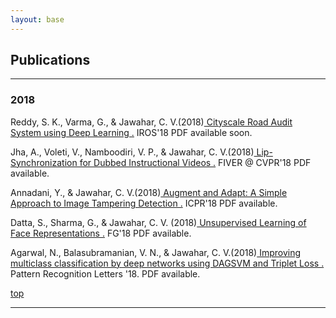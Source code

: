 ```yaml
---
layout: base
---
```

<div>
<div class="container">
    <h2>Publications </h2>
<!--
    <nav class="navbar navbar-default">
        <div class="container-fluid">
            <div class="navbar-header"><a class="navbar-brand navbar-link" href="#" target="_blank">Sort publications by</a>
                <button class="navbar-toggle collapsed" data-toggle="collapse" data-target="#navcol-2"><span class="sr-only">Toggle navigation</span><span class="icon-bar"></span><span class="icon-bar"></span><span class="icon-bar"></span></button>
            </div>
            <div class="collapse navbar-collapse" id="navcol-2">
                <ul class="nav navbar-nav">

                    <li class="active" role="presentation"><a href="publications.html">Year </a></li>
                    <li role="presentation"><a href="pubtopic.html">Topic </a></li>
                    <li role="presentation"><a href="pubauthor.html">Author </a></li>
                </ul>

            </div>

        </div>

    </nav>
-->
    
<!--
    <p class="textabstract">Choose a year:
<a href="#2018">2018</a>
- <a href="#2017">2017</a>
- <a href="#2016">2016</a>
- <a href="#2015">2015</a>
- <a href="#2014">2014</a>
- <a href="#2013">2013</a>
- <a href="#2012">2012</a>
- <a href="#2011">2011</a>
- <a href="#2010">2010</a>
- <a href="#2009">2009</a>
- <a href="#2008">2008</a>
- <a href="#2007">2007</a>
- <a href="#2006">2006</a>
- <a href="#2005">2005</a>

</p> 

-->
<hr> 
<h3><a name="2018"></a>2018</h3>
<p class="textabstract">Reddy, S. K., Varma, G., & Jawahar, C. V.(2018)<a href="assets/publications/sudhir.pdf"> Cityscale Road Audit System using Deep Learning .</a> IROS'18 <span class="text-muted">PDF available soon.</span></p>
<p class="textabstract">Jha, A., Voleti, V., Namboodiri, V. P., & Jawahar, C. V.(2018)<a href="assets/publications/vikram.pdf"> Lip-Synchronization for Dubbed Instructional Videos .</a> FIVER @ CVPR'18 <span class="text-muted">PDF available.</span></p>
<p class="textabstract">Annadani, Y., & Jawahar, C. V.(2018)<a href="assets/publications/yashas.pdf"> Augment and Adapt: A Simple Approach to Image Tampering Detection .</a> ICPR'18 <span class="text-muted">PDF available.</span></p>
<p class="textabstract">Datta, S., Sharma, G., & Jawahar, C. V. (2018)<a href="assets/publications/samyak.pdf"> Unsupervised Learning of Face Representations .</a> FG'18 <span class="text-muted">PDF available.</span></p>
<p class="textabstract">Agarwal, N., Balasubramanian, V. N., & Jawahar, C. V.(2018)<a href="assets/publications/nakul.pdf "> Improving multiclass classification by deep networks using DAGSVM and Triplet Loss .</a> Pattern Recognition Letters '18. <span class="text-muted">PDF available.</span></p>
<p class="textabstract"><a href="#top">top</a></p>

<!-- <hr> 
<h3><a name="2017"></a>2017</h3>
<p class="textabstract">Burton, N.O., Furuta, T., Webster, A.K., Kaplan, R.E., Baugh, L.R., Arur, S., Horvitz, H.R. (2017)<a href="assets/publications/burton2017.pdf"> Insulin-like signalling to the maternal germline controls progeny response to osmotic stress.</a> Nat Cell Biol 19(3):252-257. <span class="text-muted">PDF available.</span></p>
<p class="textabstract">Driscoll, K., Stanfield, G.M., Droste, R., Horvitz, H.R. (2017)<a href="assets/publications/driscoll2017.pdf "> Presumptive TRP channel CED-11 promotes cell volume decrease and facilitates degradation of apoptotic cells in <i>Caenorhabditis elegans</i>.</a> PNAS 15;114(33):8806-8811. <span class="text-muted">PDF available.</span></p>
<p class="textabstract">Luo, S. and Horvitz, H.R. (2017)<a href="assets/publications/luo2017.pdf "> The CDK8 Complex and Proneural Proteins Together Drive Neurogenesis from a Mesodermal Lineage.</a> Curr Biol. 6;27(5):661-672. <span class="text-muted">PDF available.</span></p>
<p class="textabstract"><a href="#top">top</a></p>

<hr> 
<h3><a name="2016"></a>2016</h3>
<p class="textabstract">Johnsen, H.L. and Horvitz, H.R. (2016)<a href="assets/publications/johnsen2016.pdf"> Both the apoptotic suicide pathway and phagocytosis are required for a programmed cell death in <i>Caenorhabditis elegans</i>.</a> BMC Biology 14:39. <span class="text-muted">PDF available.</span></p>
<p class="textabstract">Paquin, N., Murata, Y., Froehlich, A., Omura, D.T., Ailion, M., Pender, C.L., Constantine-Paton, M., and Horvitz, H.R. (2016)<a href="assets/publications/paquin2016.pdf"> The Conserved VPS-50 Protein Functions in Dense-Core Vesicle Maturation and Acidification and Controls Animal Behavior.</a> Current Biology 26, 862-871. <span class="text-muted">PDF available.</span></p>
<p class="textabstract"><a href="#top">top</a></p>

<hr> 
<h3><a name="2015"></a>2015</h3>
<p class="textabstract">Bhatla, N. and Horvitz, H.R. (2015)<a href="assets/publications/bhatla2015.pdf"> Light and hydrogen peroxide inhibit <i>C. elegans</i> feeding through gustatory receptor orthologs and pharyngeal neurons.</a> Neuron 85, 804-818. <span class="text-muted">PDF available.</span></p>
<p class="textabstract">Bhatla, N., Droste, R., Sando, S.R., Huang, A. and Horvitz, H.R. (2015)<a href="assets/publications/bhatla2015b.pdf"> Distinct Neural Circuits Control Rhythm Inhibition and Spitting by the Myogenic Pharynx of <i>C. elegans</i>.</a> Current Biology 25, 2075-2089. <span class="text-muted">PDF available.</span></p>
<p class="textabstract">Ma D.K., Li, Z., Lu, A.Y., Sun, F., Chen, S., Rothe, M., Menzel, R., Sun, F. and Horvitz, H.R. (2015)<a href="assets/publications/ma2015.pdf"> Acyl-CoA Dehydrogenase Drives Heat Adaptation by Sequestering Fatty Acids.</a> Cell 161, 1152-1163. <span class="text-muted">PDF available.</span></p>
<p class="textabstract">Peters, O.M., Cabrera, G.T., Tran, H., Gendron, T.F., McKeon, J.E., Metterville, J., Weiss, A., Wightman, N., Salameh, J., Kim, J., Sun, H., Boylan, K.B., Dickson, D., Kennedy, Z., Lin, Z., Zhang, Y.-J., Daughrity, L., Jung, C., Gao, F.-B., Sapp, P.C., Horvitz, H.R., Bosco, D.A., Brown, S.P., de Jong, P., Petrucelli, L., Mueller, C. and Brown, R.H. (2015)<a href="assets/publications/peters2015.pdf"> Human <i>C9ORF72</i> Hexanucleotide Expansion Reproduces RNA Foci and Dipeptide Repeat Proteins but Not Neurodegeneration in BAC Transgenic Mice.</a> Neuron 88, 902-909. <span class="text-muted">PDF available.</span></p>
<p class="textabstract"><a href="#top">top</a></p>

<hr> 
<h3><a name="2014"></a>2014</h3>
<p class="textabstract">Hirose, T. and Horvitz, H.R. (2014)<a href="assets/publications/hirose2014.pdf"> The Translational Regulators GCN-1 and ABCF-3 Act Together to Promote Apoptosis in <i>C. elegans</i>.</a> PLoS Genet. Aug 7;10(8):e1004512. <span class="text-muted">PDF available.</span></p>
<p class="textabstract">Rawson, R.L., Yam, L., Weimer, R.M., Bend, E.G., Hartwieg, E., Horvitz, H.R., Clark, S.G. and Jorgensen, E.M. (2014)<a href="assets/publications/rawson2014.pdf"> Axons degenerate in the absence of mitochondria in <i>C. elegans</i>.</a> Curr Biol. Mar 31;24(7):760-5. <span class="text-muted">PDF available.</span></p>
<p class="textabstract">de la Cruz, I.P., Ma, L. and Horvitz, H.R. (2014)<a href="assets/publications/delaCruz2014.pdf"> The <i>Caenorhabditis elegans</i> iodotyrosine deiodinase ortholog SUP-18 functions through a conserved channel SC-Box to regulate the muscle two-pozre domain potassium channel SUP-9.</a> PLoS Genet. Feb 20;10(2):e1004175. <span class="text-muted">PDF available.</span></p>
<p class="textabstract"><a href="#top">top</a></p>

<hr> 
<h3><a name="2013"></a>2013</h3>
<p class="textabstract">Denning, D., Hatch, V., Horvitz (2013)<a href="assets/publications/denning2013.pdf"> Both the caspase CSP-1 and a caspase-independent pathway promote programmed cell death in parallel to the canonical pathway for apoptosis in <i>C. elegans.</i></a> PLoS Genet. 9(3):e1003341. <span class="text-muted">PDF available.</span></p>
<p class="textabstract">Hirose, T. and Horvitz, H.R. (2013)<a href="assets/publications/hirose2013.pdf"> An Sp1 transcription factor coordinates caspase-dependent and -independent apoptotic pathways.</a> Nature 500, 354-358. <span class="text-muted">PDF available.</span></p>
<p class="textabstract">Ma, D.K., Rothe, M., Zheng, S., Bhatla, N., Pender, C., Menzel, R. and Horvitz, H.R. (2013)<a href="assets/publications/ma2013.pdf"> Cytochrome P450 drives a HIF-regulated behavioral response to reoxygenation by <i>C. elegans</i>.</a> Science 341, 554-558. <span class="text-muted">PDF available.</span></p>
<p class="textabstract">Suzuki, J., Denning, D., Imanishi, E., Horvitz, H.R. and Nagata, S. (2013)<a href="assets/publications/suzuki2013.pdf"> Xk-related protein 8 and CED-8 promote phosphatidylserine exposure in apoptotic cells.</a> Science 341, 403-406. <span class="text-muted">PDF available.</span></p>
<p class="textabstract"><a href="#top">top</a></p>

<hr> 
<h3><a name="2012"></a>2012</h3>
<p class="textabstract">Anderson, C., Zhou, S., Sawin, E., Horvitz, H.R., Hurwitz M.E. (2012)<a href="assets/publications/anderson2012.pdf"> SLI-1 Cbl inhibits the engulfment of apoptotic cells in <i>C. elegans</i> through a ligase-independent function</a> PLoS Genet. 8(12):e1003115. <span class="text-muted">PDF available.</span></p>
<p class="textabstract">Boulias K and Horvitz H.R. (2012)<a href="assets/publications/boulias2012.pdf"> The <i>C. elegans</i> MicroRNA <i>mir-71</i> Acts in Neurons to Promote Germline-Mediated Longevity through Regulation of DAF-16/FOXO.</a> Cell Metab. 15, 439-50. <span class="text-muted">PDF available.</span></p>
<p class="textabstract">Denning, D., Hatch, V. and Horvitz, H.R. (2012)<a href="assets/publications/denning2012.pdf"> Programmed elimination of cells by caspase-independent cell extrusion in <i>C. elegans</i>.</a> Nature 488, 226-230. <span class="text-muted">PDF available.</span></p>
<p class="textabstract">Emtage, L., Aziz-Zaman, S., Padovan-Merhar, O., Horvitz, H.R., Fang-Yen, C. and Ringstad, N. (2012)<a href="assets/publications/emtage2012.pdf"> IRK-1 potassium channels mediate peptidergic inhibition of <i>Caenorhabditis elegans</i> serotonin neurons via a dedicated Go signaling pathway.</a> J. Neuroscience 32, 16285-16295. <span class="text-muted">PDF available.</span></p>
<p class="textabstract">Gurel, G., Gustafson, M., Pepper, J., Horvitz, H.R. and Koelle, M. (2012)<a href="assets/publications/gurel2012.pdf"> Receptors and other signaling proteins required for serotonin control of locomotion in <i>C. elegans.</i></a> Genetics, Sept. 28, 112.142125 <span class="text-muted">PDF available.</span></p>
<p class="textabstract">Klees, E. and Horvitz, H.R. (2012) <span class="text-primary">Biomedical Consulting Agreements -- The Good, the Bad and the Ugly. </span>Science Careers, Oct. 12, 10.1126/science.caredit.a1200114.</p>
<p class="textabstract">Klees, E. and Horvitz, H.R. (2012) <span class="text-primary">Biomedical Consulting Agreements: A Guide for Academics. </span>The MIT Press.</p>
<p class="textabstract">Ma, D.K., Vozdek, R., Bhatla, N. and Horvitz, H.R. (2012)<a href="assets/publications/ma2012.pdf"> CYSL-1 Interacts with the O2-sensing Hydroxylase EGL-9 to Promote H2S-modulated Hypoxia-induced Behavioral Plasticity in <i>C. elegans</i>.</a> Neuron 73, 925-40. <span class="text-muted">PDF available.</span></p>
<p class="textabstract">Ma, L., Gau, X., Luo, J., Huang, L., Teng, Y. and Horvitz, H.R. (2012)<a href="assets/publications/lma2012.pdf"> <i>Caenorhabditis elegans</i> gene <i> mfap-1</i>  encodes a nuclear protein that affects alternative splicing.</a> PLoS Genetics, 8(7):e1002827. <span class="text-muted">PDF available.</span></p>
<p class="textabstract">Omura, D., Clark, D., Samuel, A. and Horvitz, H.R. (2012)<a href="assets/publications/omura2012.pdf"> Dopamine signalling is essential for precise rates of locomotion by <i>C. elegans</i>.</a> PLoS One 7(6):e38649. <span class="text-muted">PDF available.</span></p>
<p class="textabstract"><a href="#top">top</a></p>

<hr> 
<h3><a name="2011"></a>2011</h3>
<p class="textabstract">Davison, E., Saffer, A., Huang, L., DeModena, J., Sternberg, P. and Horvitz, H.R. (2011)<a href="assets/publications/davison2011.pdf"> The LIN-15A and LIN-56 transcriptional regulators interact to negatively regulate EGF/Ras signaling in <i>Caenorhabditis elegans</i> vulval cell-fate determination.</a> Genetics 187, 803-815. <span class="text-muted">PDF available.</span></p>
<p class="textabstract">Galvin, B., Denning, D. and Horvitz, H.R. (2011)<a href="assets/publications/galvin2011.pdf"> SPK-1, an SR protein kinase, inhibits programmed cell death in <i>C. elegans</i>.</a> PNAS 108, 1998-2003. <span class="text-muted">PDF available.</span></p>
<p class="textabstract">Hallem, E., Spencer, W.C., McWhirter, R., Zeller, G., Henz, S., Ratsch, G., Miller, D., Horvitz, H.R., Sternberg, P. and Ringstad, N. (2011)<a href="assets/publications/hallem2011.pdf"> A receptor-type guanylate cyclase is required for carbon dioxide sensation by <i>C. elegans</i>.</a> PNAS 108, 254-259. <span class="text-muted">PDF available.</span></p>
<p class="textabstract">Harris, D. and Horvitz, H.R. (2011)<a href="assets/publications/harris2011.pdf"> MAB-10/NAB acts with LIN-29/EGR to regulate terminal differentiation and the transition from larva to adult in <i>C. elegans</i>.</a> Development 138, 4051-4062. <span class="text-muted">PDF available.</span></p>
<p class="textabstract">Korzelius, J., The, I., Ruijtenberg, S., Portegijs, V., Xu, H., Horvitz, H.R. and S. van den Heuvel. (2011)<a href="assets/publications/korzelius2011.pdf"> <i>C. elegans</i> MCM-4 is a general replication and checkpoint component with an epidermis-specific requirement for growth and viability.</a> Devel. Biol. 350, 358-369. <span class="text-muted">PDF available.</span></p>
<p class="textabstract">Ma, L., Tan, Z., Teng, Y., Hoersch, S. and Horvitz, H.R. (2011)<a href="assets/publications/ma2011.pdf"> <i>In vivo</i> effects on intron retention and exon skipping by the U2AF large subunit and SF1/BBP in the nematode <i>Canenorhabditis elegans</i>.</a> RNA 17, 2201-11. <span class="text-muted">PDF available.</span></p>
<p class="textabstract">Nakano, S., Stillman, B. and Horvitz, H.R. (2011)<a href="assets/publications/nakano2011.pdf"> Replication-coupled chromatin assembly generates a bilateral asymmetry.</a> Cell 147, 1525-36. <span class="text-muted">PDF available.</span></p>
<p class="textabstract">Saffer, A., Kim, D.H., van Oudenaarden, A. and Horvitz, H.R. (2011)<a href="assets/publications/saffer2011.pdf"> The <i>C. elegans</i> synthetic multivulva genes prevent Ras activation by tightly repressing global ectopic expression of <i>lin-3</i> EGF.</a> PLoS Genet. 7, e1002418. <span class="text-muted">PDF available.</span></p>
<p class="textabstract">Tabuchi, T., Deplancke, B., Osato, N., Zhu, L., Barrasa, I., Harrison, M., Horvitz, H.R., Walhout, A. and Hagstrom, K. (2011)<a href="assets/publications/tabuchi2011.pdf"> Chromosome-biased binding and gene regulation by the <i>Caenorhabditis elegans</i> DRM complex.</a> PLoS Genetics 7, e1002074. <span class="text-muted">PDF available.</span></p>
<p class="textabstract"><a href="#top">top</a></p>

<hr> 
<h3><a name="2010"></a>2010</h3>
<p class="textabstract">Alvarez-Saavedra, E. and Horvitz, H.R. (2010)<a href="assets/publications/alvarez2010.pdf"> Many families of <i>Caenorhabditis elegans</i> microRNAs are not essential for development and viability.</a> Current Biology 20, 367-373 <span class="text-muted">PDF available.</span></p>
<p class="textabstract">Berdichevsky, A., Nedelcu, S., Boulias, K., Bishop, N., Guarente, L. and Horvitz, H.R. (2010)<a href="assets/publications/berdichevsky2010.pdf"> 3-ketoacyl thiolase delays aging in <i>C. elegans</i> and is required for metabolic changes and longevity mediated by <i>sir-2.1</i>.</a> PNAS 107, 18927-18932. <span class="text-muted">PDF available.</span></p>
<p class="textabstract">Hirose, T., Galvin, B. and Horvitz, H.R. (2010)<a href="assets/publications/hirose2010.pdf"> Six and Eya promote apoptosis through direct transcriptional activation of the pro-apoptotic BH3-only gene <i>egl-1</i> in <i>C. elegans</i>.</a> PNAS 107, 15479-15484. <span class="text-muted">PDF available.</span></p>
<p class="textabstract">Nakano, S., Ellis, R. and Horvitz, H.R. (2010)<a href="assets/publications/nakano2010.pdf"> <i>Otx</i>-dependent expression of proneural bHLH genes establishes a nervous system bilateral asymmetry.</a> Develop. 137, 4017-4027. <span class="text-muted">PDF available.</span></p>
<p class="textabstract"><a href="#top">top</a></p>

<hr> 
<h3><a name="2009"></a>2009</h3>
<p class="textabstract">Hurwitz M.E., Vanderzalm P.J., Bloom L., Goldman J., Garriga G., Horvitz H.R. (2009)<a href="assets/publications/hurwitz2009.pdf"> Abl kinase inhibits the engulfment of apoptotic cells in <i>Caenorhabditis elegans</i>.</a> PLoS Biol. 2009 Apr 28;7(4). <span class="text-muted">PDF available.</span></p>
<p class="textabstract">Jospin, M., Qi, Y., Stawicki, T., Boulin, T., Schuske, K., Horvitz, H.R., Bessereau, J.-L., Jorgensen, E. and Jin, Y. (2009)<a href="assets/publications/jopsin2009.pdf"> A neuronal acetylcholine receptor regulates the balance of muscle excitation and inhibition in <i>Caenorhabditis elegans</i>.</a> PLoS Biology 7, e1000265. <span class="text-muted">PDF available.</span></p>
<p class="textabstract">Kwiatkowski T., Jr., Bosco, D., LeClerc, A., Tamrazian, E.,Van den Berg, C., Russ, C., Davis, A., Gilchrist, J., Kasarskis, E., Munsat, T., Rouleau, G., Hosler, B., Cortelli, P., de Jong, P., Yoshinaga, Haines, J., Pericak-Vance, M., Yan, J., Siddique, T., McKenna-Yasek, D., Sapp, P., Horvitz, H.R., Landers, J. and Brown, R., Jr. (2009)<a href="assets/publications/kwiatkowski2009.pdf"> Mutations in the FUS/TLS gene on chromosome cause familial amyotrophic lateral sclerosis.</a> Science 323, 1205-1208 <span class="text-muted">PDF available.</span></p>
<p class="textabstract">Landers, J., Melki, J., Meininger, V., Glass, H., Van den Berg, L., van Es, M., Sapp, P., van Vught, P., McKenna-Yasek, D., Blauw, H., Cho, T.-J., Polak, M., Shi, L., Wills, A.-M., Broom, W., Ticozzi, N., Ozoguz, A., Rodriquez, I., Veldink, J., Ivinson, A., Saris, C., Hosler, B., Barnes-Nessa, A., Couture, N., Wokke, J., Kwiatkowski, T., Ophoff, R., Cronin, S., Hardiman, O., Diekstra, F., Leigh, P., Shaw, C., Simpson, C., Hansen, V., Powell, J., Corcia, P., Salachas, F., Heath, S., Galen, P., Georges, F., Horvitz, H.R., Lathrop, M., Purcell, S., Al-Chalabi, Al and Brown, R. (2009)<a href="assets/publications/landers2009.pdf"> Reduced expression of the kinesin-associated protein 3 (KIFAP3) gene increases survival in sporadic amyotrophic lateral sclerosis.</a> PNAS 106, 9004-9009. <span class="text-muted">PDF available.</span></p>
<p class="textabstract">Ma, L., Horvitz H.R. (2009)<a href="assets/publications/ma2009.pdf"> Mutations in the <i>Caenorhabditis elegans</i> U2AF large subunit UAF-1 alter the choice of a 3' splice site in vivo.</a> PLoS Genet. 2009 Nov;5(11). <span class="text-muted">PDF available.</span></p>
<p class="textabstract">Ringstad N., Abe N., Horvitz H.R. (2009)<a href="assets/publications/ringstad2009.pdf"> Ligand-gated chloride channels are receptors for biogenic amines in <i>C. elegans</i>.</a> Science. 2009 Jul 3;325(5936):96-100. <span class="text-muted">PDF available.</span></p>
<p class="textabstract">Simpson, C., Lemmens, R., Broom, W., Hansen, V., Landers, J., Sapp, P., Van Den Bosch, L., Knight, J., Neale, B., Tripathi, V., Shah, M., Turner, M., Proitsi, P., Van Hoecke, A., Carmeliet, P., Horvitz, H.R., Leigh, N., Shaw, C., Sham, P., Powell, J., Brown, R., Robberecht, W. and Al-Chalabi, A. (2009)<a href="assets/publications/simpson2009.pdf"> Variants of the elongator protein 3 (ELP3) gene are associated with motor neuron degeneration.</a> Human Molec. Genetics 18, 472-481. <span class="text-muted">PDF available.</span></p>
<p class="textabstract">Vanderzalm P.J., Pandey A., Hurwitz M.E., Bloom L., Horvitz H.R., Garriga G. (2009)<a href="assets/publications/vanderzalm2009.pdf"> <i>C. elegans</i> CARMIL negatively regulates UNC-73/Trio function during neuronal development.</a> Development. 2009 Apr;136(7):1201-10. <span class="text-muted">PDF available.</span></p>
<p class="textabstract">Yu H., Seah A., Herman M.A., Ferguson E.L., Horvitz H.R., Sternberg P.W. (2009)<a href="assets/publications/yu2009.pdf"> Wnt and EGF pathways act together to induce <i>C. elegans</i> male hook development.</a> Dev Biol. 2009 Mar 15;327(2):419-32. <span class="text-muted">PDF available.</span></p>
<p class="textabstract"><a href="#top">top</a></p>

<hr> 
<h3><a name="2008"></a>2008</h3>
<p class="textabstract">Andersen, E.C., Saffer, A.M. and Horvitz, H.R. (2008)<a href="assets/publications/andersen2008.pdf"> Multiple levels of redundant processes inhibit <i>Caenorhabditis elegans</i> vulval cell fates.</a> Genetics 179(4): 2001-12. <span class="text-muted">PDF available.</span></p>
<p class="textabstract">Choi, P., Zakhary, L., Choi, W.-Y., Caron, S., Alvarez-Saavedra, E., Miska, E., McManus, M., Harfe, B., Giraldez, A., Horvitz, H.R., Schier, A. and Dulac, C. (2008)<a href="assets/publications/choi2008.pdf"> Members of the miRNA-200 family regulate olfactory neurogenesis.</a> Neuron. 57, 41-55. <span class="text-muted">PDF available.</span></p>
<p class="textabstract">Galvin, B.D., Kim S. and Horvitz H.R. (2008)<a href="assets/publications/galvin2008.pdf"> <i>Caenorhabditis elegans</i> genes required for the engulfment of apoptotic corpses function in the cytotoxic cell deaths induced by mutations in <i>lin-24</i> and <i>lin-33</i>.</a> Genetics 179(1):403-17. <span class="text-muted">PDF available.</span></p>
<p class="textabstract">Ringstad, N and Horvitz, H.R. (2008)<a href="assets/publications/ringstad2008.pdf"> FMRFamide neuropeptides and acetylcholine synergistically inhibit egg-laying by <i>C. elegans</i>.</a> Nat. Neurosci. 11(10): 1168-76. <span class="text-muted">PDF available.</span></p>
<p class="textabstract"><a href="#top">top</a></p> -->

<hr> 

<!--<p class="textabstract"><a href="#top">top</a></p>-->

</div>
</div>
